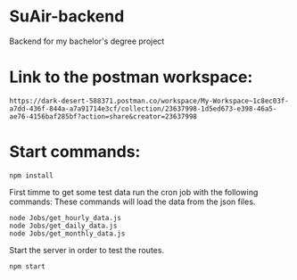 # SuAir-backend

Backend for my bachelor's degree project

# Link to the postman workspace:

```
https://dark-desert-588371.postman.co/workspace/My-Workspace~1c8ec03f-a7dd-436f-844a-a7a91714e3cf/collection/23637998-1d5ed673-e398-46a5-ae76-4156baf285bf?action=share&creator=23637998
```

# Start commands:

```
npm install
```

First timme to get some test data run the cron job with the following commands:
These commands will load the data from the json files.

```
node Jobs/get_hourly_data.js 
node Jobs/get_daily_data.js
node Jobs/get_monthly_data.js
```

Start the server in order to test the routes.

```
npm start
```
